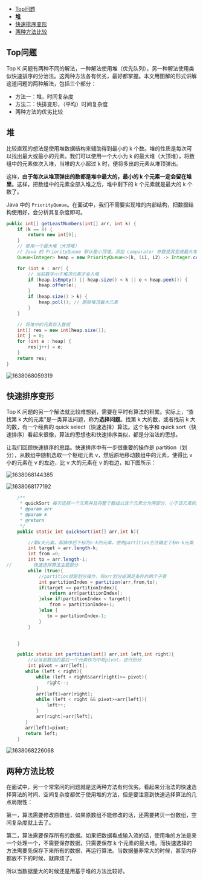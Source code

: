 
<!-- TOC -->

- [Top问题](#top问题)
- [**堆**](#堆)
- [快速排序变形](#快速排序变形)
- [两种方法比较](#两种方法比较)

<!-- /TOC -->

## Top问题

Top K 问题有两种不同的解法，一种解法使用堆（优先队列），另一种解法使用类似快速排序的分治法。这两种方法各有优劣，最好都掌握。本文用图解的形式讲解这道问题的两种解法，包括三个部分：

- 方法一：堆，时间复杂度
- 方法二：快排变形，（平均）时间复杂度
- 两种方法的优劣比较

## **堆**  

比较直观的想法是使用堆数据结构来辅助得到最小的 k 个数。堆的性质是每次可以找出最大或最小的元素。我们可以使用一个大小为 k 的最大堆（大顶堆），将数组中的元素依次入堆，当堆的大小超过 k 时，便将多出的元素从堆顶弹出。

这样，**由于每次从堆顶弹出的数都是堆中最大的，最小的 k 个元素一定会留在堆里**。这样，把数组中的元素全部入堆之后，堆中剩下的 k 个元素就是最大的 k 个数了。

Java 中的 `PriorityQueue`。在面试中，我们不需要实现堆的内部结构，把数据结构使用好，会分析其复杂度即可。

~~~ java
public int[] getLeastNumbers(int[] arr, int k) {
    if (k == 0) {
        return new int[0];
    }
    // 使用一个最大堆（大顶堆）
    // Java 的 PriorityQueue 默认是小顶堆，添加 comparator 参数使其变成最大堆
    Queue<Integer> heap = new PriorityQueue<>(k, (i1, i2) -> Integer.compare(i2, i1));

    for (int e : arr) {
        // 当前数字小于堆顶元素才会入堆
        if (heap.isEmpty() || heap.size() < k || e < heap.peek()) {
            heap.offer(e);
        }
        if (heap.size() > k) {
            heap.poll(); // 删除堆顶最大元素
        }
    }

    // 将堆中的元素存入数组
    int[] res = new int[heap.size()];
    int j = 0;
    for (int e : heap) {
        res[j++] = e;
    }
    return res;
}
~~~

![1638068059319](https://tprzfbucket.oss-cn-beijing.aliyuncs.com/hadoop/202111/28/105419-106054.png)

## 快速排序变形

Top K 问题的另一个解法就比较难想到，需要在平时有算法的积累。实际上，“查找第 k 大的元素”是一类算法问题，称为**选择问题**。找第 k 大的数，或者找前 k 大的数，有一个经典的 quick select（快速选择）算法。这个名字和 quick sort（快速排序）看起来很像，算法的思想也和快速排序类似，都是分治法的思想。

让我们回顾快速排序的思路。快速排序中有一步很重要的操作是 partition（划分），从数组中随机选取一个枢纽元素 v，然后原地移动数组中的元素，使得比 v 小的元素在 v 的左边，比 v 大的元素在 v 的右边，如下图所示：

![1638068144385](https://tprzfbucket.oss-cn-beijing.aliyuncs.com/hadoop/202111/28/105544-900456.png)

![1638068177192](https://tprzfbucket.oss-cn-beijing.aliyuncs.com/hadoop/202111/28/105618-454902.png)

~~~ java
    /**
     * quickSort 每次选择一个元素并且将整个数组以这个元素分为两部分，小于该元素的放右边，大于该元素的放左边
     * @param arr
     * @param k
     * @return
     */
    public static int quickSort(int[] arr,int k){

        //第k大元素，即排序后下标为n-k的元素，使用partition方法确定下标n-k元素
        int target = arr.length-k;
        int from =0;
        int to = arr.length-1;
//        快速选择算法主题部分
        while (true){
            //partition就是划分操作，将arr划分成满足条件的两个子表
            int partitionIndex = partition(arr,from,to);
            if(target == partitionIndex){
                return arr[partitionIndex];
            }else if(partitionIndex < target){
                from = partitionIndex+1;
            }else {
               to = partitionIndex-1;
            }
        }


    }

    public static int partition(int[] arr,int left,int right){
        //以当前数组的最后一个元素作为中枢pivot，进行划分
        int pivot = arr[left];
       while (left < right){
           while (left < right&&arr[right]>= pivot){
               right--;
           }
           arr[left]=arr[right];
           while (left < right && pivot>=arr[left]){
               left++;
           }
           arr[right]=arr[left];
       }
       arr[left]=pivot;
       return left;
    }
~~~

![1638068226068](https://tprzfbucket.oss-cn-beijing.aliyuncs.com/hadoop/202111/28/105707-366800.png)

## 两种方法比较

在面试中，另一个常常问的问题就是这两种方法有何优劣。看起来分治法的快速选择算法的时间、空间复杂度都优于使用堆的方法，但是要注意到快速选择算法的几点局限性：

第一，算法需要修改原数组，如果原数组不能修改的话，还需要拷贝一份数组，空间复杂度就上去了。

第二，算法需要保存所有的数据。如果把数据看成输入流的话，使用堆的方法是来一个处理一个，不需要保存数据，只需要保存 k 个元素的最大堆。而快速选择的方法需要先保存下来所有的数据，再运行算法。当数据量非常大的时候，甚至内存都放不下的时候，就麻烦了。

所以当数据量大的时候还是用基于堆的方法比较好。